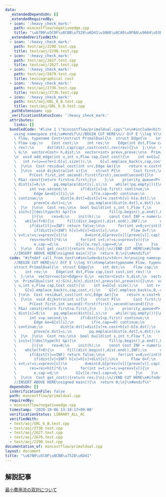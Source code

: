 ```yaml
---
data:
  _extendedDependsOn: []
  _extendedRequiredBy:
  - icon: ':heavy_check_mark:'
    path: mincostflow/negativeedge.cpp
    title: "\u6700\u5C0F\u8CBB\u7528\u6D41\u306E\u8CA0\u8FBA\u9664\u53BB"
  _extendedVerifiedWith:
  - icon: ':heavy_check_mark:'
    path: test/aoj/2290.test.cpp
    title: test/aoj/2290.test.cpp
  - icon: ':heavy_check_mark:'
    path: test/aoj/2627.test.cpp
    title: test/aoj/2627.test.cpp
  - icon: ':heavy_check_mark:'
    path: test/aoj/2679.test.cpp
    title: lexicographical cost
  - icon: ':heavy_check_mark:'
    path: test/aoj/2736.test.cpp
    title: test/aoj/2736.test.cpp
  - icon: ':heavy_check_mark:'
    path: test/aoj/GRL_6_B.test.cpp
    title: test/aoj/GRL_6_B.test.cpp
  _pathExtension: cpp
  _verificationStatusIcon: ':heavy_check_mark:'
  attributes:
    links: []
  bundledCode: "#line 1 \"mincostflow/primaldual.cpp\"\n\n#include<bits/stdc++.h>\n\
    using namespace std;\n#endif\n//BEGIN CUT HERE\n// O(F E \\log V)\ntemplate<typename\
    \ Flow, typename Cost>\nstruct PrimalDual{\n  struct Edge{\n    int dst;\n   \
    \ Flow cap;\n    Cost cost;\n    int rev;\n    Edge(int dst,Flow cap,Cost cost,int\
    \ rev):\n      dst(dst),cap(cap),cost(cost),rev(rev){}\n  };\n\n  vector<vector<Edge>>\
    \ G;\n  vector<Cost> h,dist;\n  vector<int> prevv,preve;\n\n  PrimalDual(int n):G(n),h(n),dist(n),prevv(n),preve(n){}\n\
    \n  void add_edge(int u,int v,Flow cap,Cost cost){\n    int e=G[u].size();\n \
    \   int r=(u==v?e+1:G[v].size());\n    G[u].emplace_back(v,cap,cost,r);\n    G[v].emplace_back(u,0,-cost,e);\n\
    \  }\n\n  Cost residual_cost(int src,Edge &e){\n    return e.cost+h[src]-h[e.dst];\n\
    \  }\n\n  void dijkstra(int s){\n    struct P{\n      Cost first;\n      int second;\n\
    \      P(Cost first,int second):first(first),second(second){}\n      bool operator<(const\
    \ P&a) const{return first>a.first;}\n    };\n    priority_queue<P> pq;\n\n   \
    \ dist[s]=0;\n    pq.emplace(dist[s],s);\n    while(!pq.empty()){\n      P p=pq.top();pq.pop();\n\
    \      int v=p.second;\n      if(dist[v]<p.first) continue;\n      for(int i=0;i<(int)G[v].size();i++){\n\
    \        Edge &e=G[v][i];\n        if(e.cap==0) continue;\n        if(!(dist[v]+residual_cost(v,e)<dist[e.dst]))\
    \ continue;\n        dist[e.dst]=dist[v]+e.cost+h[v]-h[e.dst];\n        prevv[e.dst]=v;\n\
    \        preve[e.dst]=i;\n        pq.emplace(dist[e.dst],e.dst);\n      }\n  \
    \  }\n  }\n\n  Cost res;\n\n  bool build(int s,int t,Flow f,\n             function<void(decltype(h)&)>\
    \ init=[](decltype(h) &p){\n               fill(p.begin(),p.end(),0);\n      \
    \       }){\n    res=0;\n    init(h);\n    const Cost INF = numeric_limits<Cost>::max();\n\
    \    while(f>0){\n      fill(dist.begin(),dist.end(),INF);\n      dijkstra(s);\n\
    \      if(dist[t]==INF) return false;\n\n      for(int v=0;v<(int)h.size();v++)\n\
    \        if(dist[v]<INF) h[v]=h[v]+dist[v];\n\n      Flow d=f;\n      for(int\
    \ v=t;v!=s;v=prevv[v])\n        d=min(d,G[prevv[v]][preve[v]].cap);\n\n      f-=d;\n\
    \      res=res+h[t]*d;\n      for(int v=t;v!=s;v=prevv[v]){\n        Edge &e=G[prevv[v]][preve[v]];\n\
    \        e.cap-=d;\n        G[v][e.rev].cap+=d;\n      }\n    }\n    return true;\n\
    \  }\n\n  Cost get_cost(){return res;}\n};\n//END CUT HERE\n#ifndef call_from_test\n\
    //INSERT ABOVE HERE\nsigned main(){\n  return 0;\n}\n#endif\n"
  code: "#ifndef call_from_test\n#include<bits/stdc++.h>\nusing namespace std;\n#endif\n\
    //BEGIN CUT HERE\n// O(F E \\log V)\ntemplate<typename Flow, typename Cost>\n\
    struct PrimalDual{\n  struct Edge{\n    int dst;\n    Flow cap;\n    Cost cost;\n\
    \    int rev;\n    Edge(int dst,Flow cap,Cost cost,int rev):\n      dst(dst),cap(cap),cost(cost),rev(rev){}\n\
    \  };\n\n  vector<vector<Edge>> G;\n  vector<Cost> h,dist;\n  vector<int> prevv,preve;\n\
    \n  PrimalDual(int n):G(n),h(n),dist(n),prevv(n),preve(n){}\n\n  void add_edge(int\
    \ u,int v,Flow cap,Cost cost){\n    int e=G[u].size();\n    int r=(u==v?e+1:G[v].size());\n\
    \    G[u].emplace_back(v,cap,cost,r);\n    G[v].emplace_back(u,0,-cost,e);\n \
    \ }\n\n  Cost residual_cost(int src,Edge &e){\n    return e.cost+h[src]-h[e.dst];\n\
    \  }\n\n  void dijkstra(int s){\n    struct P{\n      Cost first;\n      int second;\n\
    \      P(Cost first,int second):first(first),second(second){}\n      bool operator<(const\
    \ P&a) const{return first>a.first;}\n    };\n    priority_queue<P> pq;\n\n   \
    \ dist[s]=0;\n    pq.emplace(dist[s],s);\n    while(!pq.empty()){\n      P p=pq.top();pq.pop();\n\
    \      int v=p.second;\n      if(dist[v]<p.first) continue;\n      for(int i=0;i<(int)G[v].size();i++){\n\
    \        Edge &e=G[v][i];\n        if(e.cap==0) continue;\n        if(!(dist[v]+residual_cost(v,e)<dist[e.dst]))\
    \ continue;\n        dist[e.dst]=dist[v]+e.cost+h[v]-h[e.dst];\n        prevv[e.dst]=v;\n\
    \        preve[e.dst]=i;\n        pq.emplace(dist[e.dst],e.dst);\n      }\n  \
    \  }\n  }\n\n  Cost res;\n\n  bool build(int s,int t,Flow f,\n             function<void(decltype(h)&)>\
    \ init=[](decltype(h) &p){\n               fill(p.begin(),p.end(),0);\n      \
    \       }){\n    res=0;\n    init(h);\n    const Cost INF = numeric_limits<Cost>::max();\n\
    \    while(f>0){\n      fill(dist.begin(),dist.end(),INF);\n      dijkstra(s);\n\
    \      if(dist[t]==INF) return false;\n\n      for(int v=0;v<(int)h.size();v++)\n\
    \        if(dist[v]<INF) h[v]=h[v]+dist[v];\n\n      Flow d=f;\n      for(int\
    \ v=t;v!=s;v=prevv[v])\n        d=min(d,G[prevv[v]][preve[v]].cap);\n\n      f-=d;\n\
    \      res=res+h[t]*d;\n      for(int v=t;v!=s;v=prevv[v]){\n        Edge &e=G[prevv[v]][preve[v]];\n\
    \        e.cap-=d;\n        G[v][e.rev].cap+=d;\n      }\n    }\n    return true;\n\
    \  }\n\n  Cost get_cost(){return res;}\n};\n//END CUT HERE\n#ifndef call_from_test\n\
    //INSERT ABOVE HERE\nsigned main(){\n  return 0;\n}\n#endif\n"
  dependsOn: []
  isVerificationFile: false
  path: mincostflow/primaldual.cpp
  requiredBy:
  - mincostflow/negativeedge.cpp
  timestamp: '2020-10-06 13:10:17+09:00'
  verificationStatus: LIBRARY_ALL_AC
  verifiedWith:
  - test/aoj/GRL_6_B.test.cpp
  - test/aoj/2736.test.cpp
  - test/aoj/2627.test.cpp
  - test/aoj/2679.test.cpp
  - test/aoj/2290.test.cpp
documentation_of: mincostflow/primaldual.cpp
layout: document
title: "\u6700\u5C0F\u8CBB\u7528\u6D41"
---
```


## 解説記事
[最小費用流の双対について](https://beet-aizu.hatenablog.com/entry/2019/10/20/150649)
